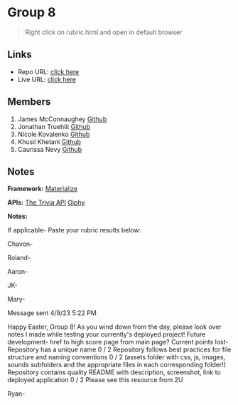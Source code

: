 # Group 8

> Right click on rubric.html and open in default browser

## Links

- Repo URL: [click here](https://github.com/JTruehitt/Group_8_Project_1)
- Live URL: [click here](https://jtruehitt.github.io/Group_8_Project_1/)

## Members

1.  James McConnaughey [Github](https://github.com/jmcconna)
2.  Jonathan Truehiit [Github](https://github.com/jtruehitt)
3.  Nicole Kovalenko [Github](https://github.com/nicolette-k)
4.  Khusil Khetani [Github](https://github.com/khusil)
5.  Caurissa Nevy [Github](https://github.com/CaurissaN)

## Notes

**Framework:**
[Materialize](https://materializecss.com/)

**APIs:**
[The Trivia API](https://the-trivia-api.com)
[Giphy](https://api.giphy.com)

**Notes:**

If applicable-
Paste your rubric results below:

Chavon-

Roland-

Aaron-

JK-

Mary-

Message sent 4/9/23 5:22 PM

Happy Easter, Group 8!
As you wind down from the day, please look over notes I made while testing your currently's deployed project!
Future development- href to high score page from main page?
Current points lost-
Repository has a unique name
0 / 2
Repository follows best practices for file structure and naming conventions
0 / 2
(assets folder with css, js, images, sounds subfolders and the appropriate files in each corresponding folder!)
Repository contains quality README with description, screenshot, link to deployed application
0 / 2
Please see this resource from 2U

Ryan-
